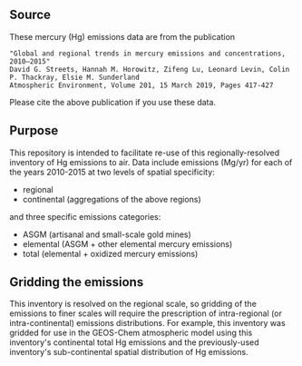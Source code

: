 ## Source
These mercury (Hg) emissions data are from the publication
```
"Global and regional trends in mercury emissions and concentrations, 2010–2015"
David G. Streets, Hannah M. Horowitz, Zifeng Lu, Leonard Levin, Colin P. Thackray, Elsie M. Sunderland
Atmospheric Environment, Volume 201, 15 March 2019, Pages 417-427
```
Please cite the above publication if you use these data.

## Purpose
This repository is intended to facilitate re-use of this regionally-resolved inventory of Hg emissions to air. 
Data include emissions (Mg/yr) for each of the years 2010-2015 at two levels of spatial specificity:
 - regional
 - continental (aggregations of the above regions)

and three specific emissions categories: 
 - ASGM (artisanal and small-scale gold mines)
 - elemental (ASGM + other elemental mercury emissions)
 - total (elemental + oxidized mercury emissions)

## Gridding the emissions
This inventory is resolved on the regional scale, so gridding of the emissions to finer scales will require the prescription of intra-regional (or intra-continental) emissions distributions. For example, this inventory was gridded for use in the GEOS-Chem atmospheric model using this inventory's continental total Hg emissions and the previously-used inventory's sub-continental spatial distribution of Hg emissions.